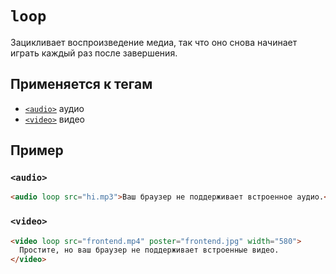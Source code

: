 # `loop`

Зацикливает воспроизведение медиа, так что оно снова начинает играть каждый раз после завершения.

## Применяется к тегам

- [`<audio>`](../../TAGS/MEDIA/audio.md) аудио
- [`<video>`](../../TAGS/MEDIA/video.md) видео

## Пример

### `<audio>`

```html
<audio loop src="hi.mp3">Ваш браузер не поддерживает встроенное аудио.</audio>
```

### `<video>`

```html
<video loop src="frontend.mp4" poster="frontend.jpg" width="580">
  Простите, но ваш браузер не поддерживает встроенные видео.
</video>
```
